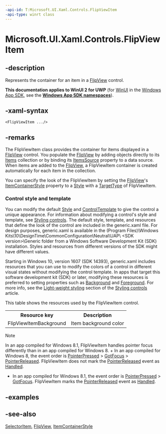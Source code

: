 ```yaml
---
-api-id: T:Microsoft.UI.Xaml.Controls.FlipViewItem
-api-type: winrt class
---
```


<!-- Class syntax.
public class FlipViewItem : Windows.UI.Xaml.Controls.Primitives.SelectorItem, Windows.UI.Xaml.Controls.IFlipViewItem
-->

# Microsoft.UI.Xaml.Controls.FlipViewItem

## -description
Represents the container for an item in a [FlipView](flipview.md) control.

**This documentation applies to WinUI 2 for UWP** (for [WinUI](/windows/apps/winui/winui3/) in the [Windows App SDK](/windows/apps/windows-app-sdk/), see the **[Windows App SDK namespaces](/windows/windows-app-sdk/api/winrt/)**).

## -xaml-syntax
```xaml
<FlipViewItem .../>
```


## -remarks
The FlipViewItem class provides the container for items displayed in a [FlipView](flipview.md) control. You populate the [FlipView](flipview.md) by adding objects directly to its [Items](itemscontrol_items.md) collection or by binding its [ItemsSource](itemscontrol_itemssource.md) property to a data source. When items are added to the [FlipView](flipview.md), a FlipViewItem container is created automatically for each item in the collection.

You can specify the look of the FlipViewItem by setting the [FlipView](flipview.md)'s [ItemContainerStyle](itemscontrol_itemcontainerstyle.md) property to a [Style](../microsoft.ui.xaml/style.md) with a [TargetType](../microsoft.ui.xaml/style_targettype.md) of FlipViewItem.

### Control style and template

You can modify the default [Style](../microsoft.ui.xaml/style.md) and [ControlTemplate](controltemplate.md) to give the control a unique appearance. For information about modifying a control's style and template, see [Styling controls](/windows/uwp/controls-and-patterns/styling-controls). The default style, template, and resources that define the look of the control are included in the generic.xaml file. For design purposes, generic.xaml is available in the \(Program Files)\Windows Kits\10\DesignTime\CommonConfiguration\Neutral\UAP\ &lt;SDK version&gt;\Generic folder from a Windows Software Development Kit (SDK) installation. Styles and resources from different versions of the SDK might have different values.

Starting in Windows 10, version 1607 (SDK 14393), generic.xaml includes resources that you can use to modify the colors of a control in different visual states without modifying the control template. In apps that target this software development kit (SDK) or later, modifying these resources is preferred to setting properties such as [Background](control_background.md) and [Foreground](control_foreground.md). For more info, see the [Light-weight styling](/windows/uwp/controls-and-patterns/styling-controls) section of the [Styling controls](/windows/uwp/controls-and-patterns/styling-controls) article.

This table shows the resources used by the FlipViewItem control.

<table>
   <tr><th>Resource key</th><th>Description</th></tr>
   <tr><td>FlipViewItemBackground</td><td>Item background color</td></tr>
</table>

<!--Windows Blue bug 454560-->


> [!NOTE]
> In an app compiled for Windows 8.1, FlipViewItem handles pointer focus differently than in an app compiled for Windows 8. + In an app compiled for Windows 8, the event order is [PointerPressed](../microsoft.ui.xaml/uielement_pointerpressed.md) &gt; [GotFocus](../microsoft.ui.xaml/uielement_gotfocus.md) &gt; [PointerReleased](../microsoft.ui.xaml/uielement_pointerreleased.md). FlipViewItem does not mark the [PointerReleased](../microsoft.ui.xaml/uielement_pointerreleased.md) event as [Handled](../microsoft.ui.xaml.input/pointerroutedeventargs_handled.md).
+ In an app compiled for Windows 8.1, the event order is [PointerPressed](../microsoft.ui.xaml/uielement_pointerpressed.md) &gt; [GotFocus](../microsoft.ui.xaml/uielement_gotfocus.md). FlipViewItem marks the [PointerReleased](../microsoft.ui.xaml/uielement_pointerreleased.md) event as [Handled](../microsoft.ui.xaml.input/pointerroutedeventargs_handled.md).


## -examples

## -see-also
[SelectorItem](../microsoft.ui.xaml.controls.primitives/selectoritem.md), [FlipView](flipview.md), [ItemContainerStyle](itemscontrol_itemcontainerstyle.md)
